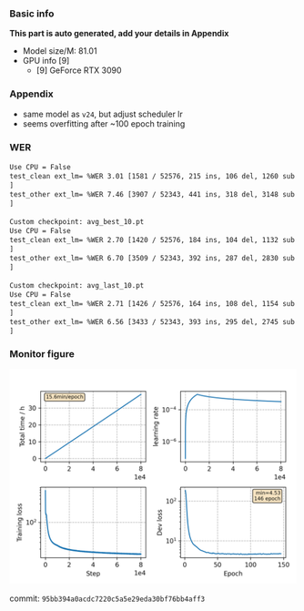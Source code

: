 ### Basic info

**This part is auto generated, add your details in Appendix**

* Model size/M: 81.01
* GPU info \[9\]
  * \[9\] GeForce RTX 3090

### Appendix

* same model as `v24`, but adjust scheduler lr
* seems overfitting after ~100 epoch training

### WER
```
Use CPU = False
test_clean ext_lm= %WER 3.01 [1581 / 52576, 215 ins, 106 del, 1260 sub ]
test_other ext_lm= %WER 7.46 [3907 / 52343, 441 ins, 318 del, 3148 sub ]

Custom checkpoint: avg_best_10.pt
Use CPU = False
test_clean ext_lm= %WER 2.70 [1420 / 52576, 184 ins, 104 del, 1132 sub ]
test_other ext_lm= %WER 6.70 [3509 / 52343, 392 ins, 287 del, 2830 sub ]

Custom checkpoint: avg_last_10.pt
Use CPU = False
test_clean ext_lm= %WER 2.71 [1426 / 52576, 164 ins, 108 del, 1154 sub ]
test_other ext_lm= %WER 6.56 [3433 / 52343, 393 ins, 295 del, 2745 sub ]
```

### Monitor figure
![monitor](./monitor.png)

commit: `95bb394a0acdc7220c5a5e29eda30bf76bb4aff3`
